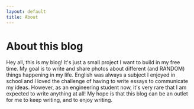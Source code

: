 ```yaml
---
layout: default
title: About
---
```


# About this blog

Hey all, this is my blog! It's just a small project I want to build in my free time. My goal is to write and share photos about different (and RANDOM) things happening in my life. English was always a subject I enjoyed in school and I loved the challenge of having to write essays to communicate my ideas. However, as an engineering student now, it's very rare that I am expected to write anything at all! My hope is that this blog can be an outlet for me to keep writing, and to enjoy writing.
